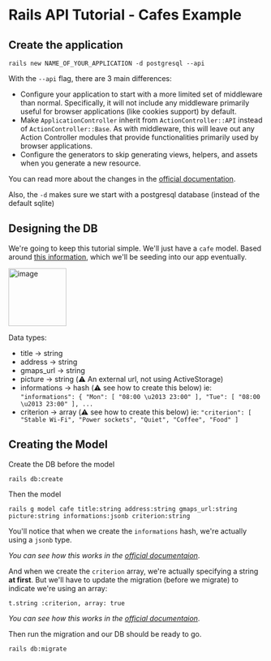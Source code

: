 # Rails API Tutorial - Cafes Example

## Create the application
```
rails new NAME_OF_YOUR_APPLICATION -d postgresql --api
```
With the `--api` flag, there are 3 main differences:
- Configure your application to start with a more limited set of middleware than normal. Specifically, it will not include any middleware primarily useful for browser applications (like cookies support) by default.
- Make `ApplicationController` inherit from `ActionController::API` instead of `ActionController::Base`. As with middleware, this will leave out any Action Controller modules that provide functionalities primarily used by browser applications.
- Configure the generators to skip generating views, helpers, and assets when you generate a new resource.

You can read more about the changes in the [official documentation](https://guides.rubyonrails.org/api_app.html).


Also, the `-d` makes sure we start with a postgresql database (instead of the default sqlite)

## Designing the DB
We're going to keep this tutorial simple. We'll just have a `cafe` model. Based around [this information](https://gist.github.com/yannklein/5d8f9acb1c22549a4ede848712ed651a), which we'll be seeding into our app eventually.
<p><img width="114" alt="image" src="https://github.com/dmbf29/rails-api-tutorial/assets/25542223/86fe6250-b2ac-4fcc-bce5-1d4d2662035d"></p>

Data types:
- title -> string
- address -> string
- gmaps_url -> string
- picture -> string (⚠️ An external url, not using ActiveStorage)
- informations -> hash (⚠️ see how to create this below)
ie: `"informations": { "Mon": [ "08:00 \u2013 23:00" ], "Tue": [ "08:00 \u2013 23:00" ], ...`
- criterion -> array (⚠️ see how to create this below)
ie: `"criterion": [ "Stable Wi-Fi", "Power sockets", "Quiet", "Coffee", "Food" ]`

## Creating the Model
Create the DB before the model
```
rails db:create
```

Then the model
```
rails g model cafe title:string address:string gmaps_url:string picture:string informations:jsonb criterion:string
```

You'll notice that when we create the `informations` hash, we're actually using a `jsonb` type.

_You can see how this works in the [official documentaion](https://guides.rubyonrails.org/active_record_postgresql.html#json-and-jsonb)_.

And when we create the `criterion` array, we're actually specifying a string **at first**. But we'll have to update the migration (before we migrate) to indicate we're using an array:
```
t.string :criterion, array: true
```
_You can see how this works in the [official documentaion](https://guides.rubyonrails.org/active_record_postgresql.html#array)_.

Then run the migration and our DB should be ready to go.
```
rails db:migrate
```
